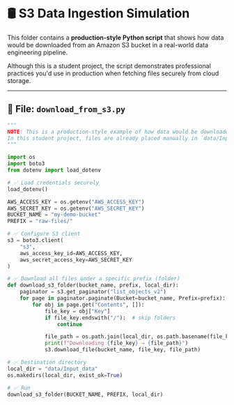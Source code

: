 # 🛢️ S3 Data Ingestion Simulation

This folder contains a **production-style Python script** that shows how data would be downloaded from an Amazon S3 bucket in a real-world data engineering pipeline.

Although this is a student project, the script demonstrates professional practices you'd use in production when fetching files securely from cloud storage.

---

## 📄 File: `download_from_s3.py`

```python
"""
NOTE: This is a production-style example of how data would be downloaded from S3.
In this student project, files are already placed manually in `data/Input_data/`.
"""

import os
import boto3
from dotenv import load_dotenv

# ✅ Load credentials securely
load_dotenv()

AWS_ACCESS_KEY = os.getenv("AWS_ACCESS_KEY")
AWS_SECRET_KEY = os.getenv("AWS_SECRET_KEY")
BUCKET_NAME = "my-demo-bucket"
PREFIX = "raw-files/"

# ✅ Configure S3 client
s3 = boto3.client(
    "s3",
    aws_access_key_id=AWS_ACCESS_KEY,
    aws_secret_access_key=AWS_SECRET_KEY
)

# ✅ Download all files under a specific prefix (folder)
def download_s3_folder(bucket_name, prefix, local_dir):
    paginator = s3.get_paginator("list_objects_v2")
    for page in paginator.paginate(Bucket=bucket_name, Prefix=prefix):
        for obj in page.get("Contents", []):
            file_key = obj["Key"]
            if file_key.endswith("/"):  # skip folders
                continue

            file_path = os.path.join(local_dir, os.path.basename(file_key))
            print(f"Downloading {file_key} → {file_path}")
            s3.download_file(bucket_name, file_key, file_path)

# ✅ Destination directory
local_dir = "data/Input_data"
os.makedirs(local_dir, exist_ok=True)

# ✅ Run
download_s3_folder(BUCKET_NAME, PREFIX, local_dir)

